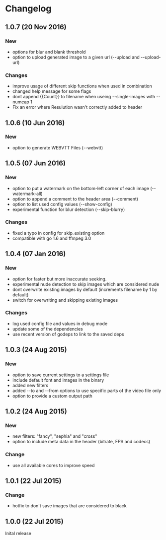 # Changelog

## 1.0.7 (20 Nov 2016)

### New
- options for blur and blank threshold
- option to upload generated image to a given url (--upload and --upload-url)

### Changes
- improve usage of different skip functions when used in combination
- changed help message for some flags
- dont append {{Count}} to filename when useing --single-images with --numcap 1
- Fix an error where Resulution wasn't correctly added to header

## 1.0.6 (10 Jun 2016)

### New
- option to generate WEBVTT Files (--webvtt)

## 1.0.5 (07 Jun 2016)

### New
- option to put a watermark on the bottom-left corner of each image (--watermark-all)
- option to append a comment to the header area (--comment)
- option to list used config values (--show-config)
- experimental function for blur detection (--skip-blurry)

### Changes
- fixed a typo in config for skip_existing option
- compatible with go 1.6 and ffmpeg 3.0

## 1.0.4 (07 Jan 2016)

### New
- option for faster but more inaccurate seeking.
- experimental nude detection to skip images which are considered nude
- dont overwrite existing images by default (increments filename by 1 by default)
- switch for overwriting and skipping existing images

### Changes
- log used config file and values in debug mode
- update some of the dependencies
- use recent version of godeps to link to the saved deps

## 1.0.3 (24 Aug 2015)

### New
- option to save current settings to a settings file
- include default font and images in the binary
- added new filters
- added --to and --from options to use specific parts of the video file only
- option to provide a custom output path

## 1.0.2 (24 Aug 2015)

### New
- new filters: "fancy", "sephia" and "cross"
- option to include meta data in the header (bitrate, FPS and codecs)

### Change
- use all available cores to improve speed

## 1.0.1 (22 Jul 2015)

### Change
- hotfix to don't save images that are considered to black

## 1.0.0 (22 Jul 2015)

Inital release
